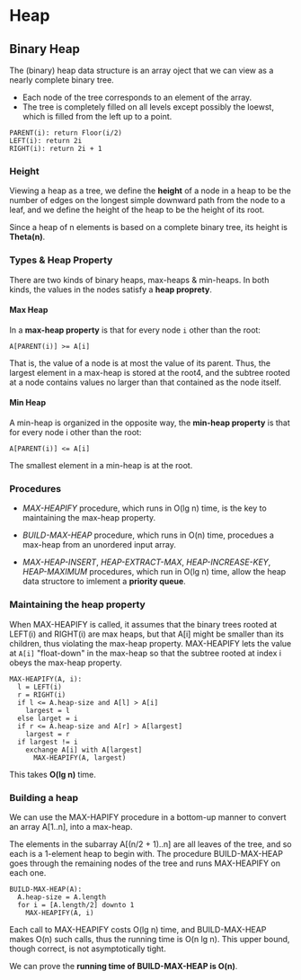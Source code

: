 # Heap

## Binary Heap

The (binary) heap data structure is an array oject that we can view as a nearly complete binary tree.

* Each node of the tree corresponds to an element of the array.
* The tree is completely filled on all levels except possibly the loewst, which is filled from the left up to a point.

```
PARENT(i): return Floor(i/2)
LEFT(i): return 2i
RIGHT(i): return 2i + 1
```

### Height

Viewing a heap as a tree, we define the __height__ of a node in a heap to be the number of edges on the longest simple downward path from the node to a leaf, and we define the height of the heap to be the height of its root.

Since a heap of n elements is based on a complete binary tree, its height is __Theta(n)__.

### Types & Heap Property

There are two kinds of binary heaps, max-heaps & min-heaps. In both kinds, the values in the nodes satisfy a __heap proprety__.

#### Max Heap

In a __max-heap property__ is that for every node `i` other than the root:

```
A[PARENT(i)] >= A[i]
```

That is, the value of a node is at most the value of its parent. Thus, the largest element in a max-heap is stored at the root4, and the subtree rooted at a node contains values no larger than that contained as the node itself.

#### Min Heap

A min-heap is organized in the opposite way, the __min-heap property__ is that for every node i other than the root:

```
A[PARENT(i)] <= A[i]
```

The smallest element in a min-heap is at the root.

### Procedures

* _MAX-HEAPIFY_ procedure, which runs in O(lg n) time, is the key to maintaining the max-heap property.

* _BUILD-MAX-HEAP_ procedure, which runs in O(n) time, procedues a max-heap from an unordered input array.

* _MAX-HEAP-INSERT_, _HEAP-EXTRACT-MAX_, _HEAP-INCREASE-KEY_, _HEAP-MAXIMUM_ procedures, which run in O(lg n) time, allow the heap data structore to imlement a __priority queue__.

### Maintaining the heap property

When MAX-HEAPIFY is called, it assumes that the binary trees rooted at LEFT(i) and RIGHT(i) are max heaps, but that A[i] might be smaller than its children, thus violating the max-heap property. MAX-HEAPIFY lets the value at `A[i]` "float-down" in the max-heap so that the subtree rooted at index i obeys the max-heap property.

```
MAX-HEAPIFY(A, i):
  l = LEFT(i)
  r = RIGHT(i)
  if l <= A.heap-size and A[l] > A[i]
    largest = l
  else larget = i
  if r <= A.heap-size and A[r] > A[largest]
    largest = r
  if largest != i
    exchange A[i] with A[largest]
      MAX-HEAPIFY(A, largest)
```

This takes __O(lg n)__ time.

### Building a heap

We can use the MAX-HAPIFY procedure in a bottom-up manner to convert an array A[1..n], into a max-heap.

The elements in the subarray A[(n/2 + 1)..n] are all leaves of the tree, and so each is a 1-element heap to begin with. The procedure BUILD-MAX-HEAP goes through the remaining nodes of the tree and runs MAX-HEAPIFY on each one.

```
BUILD-MAX-HEAP(A):
  A.heap-size = A.length
  for i = [A.length/2] downto 1
    MAX-HEAPIFY(A, i)
```

Each call to MAX-HEAPIFY costs O(lg n) time, and BUILD-MAX-HEAP makes O(n) such calls, thus the running time is O(n lg n). This upper bound, though correct, is not asymptotically tight.

We can prove the __running time of BUILD-MAX-HEAP is O(n)__.
